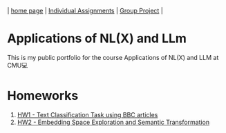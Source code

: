 | [home page](https://valeriee37.github.io/NLXLLM-portfolio/) | [Individual Assignments](https://tbd.html) | [Group Project](https://tbd.html) |

# Applications of NL(X) and LLm
This is my public portfolio for the course Applications of NL(X) and LLM at CMU💻

# Homeworks
1. [HW1 - Text Classification Task using BBC articles](hw1/Report.md)
2. [HW2 - Embedding Space Exploration and Semantic Transformation](hw2/Report.md)
